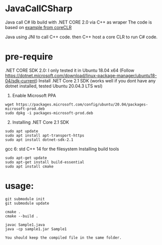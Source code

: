 # JavaCallCSharp
Java call C# lib build with .NET CORE 2.0 via C++ as wraper
The code is based on [example from coreCLR](https://github.com/dotnet/coreclr/tree/master/src/coreclr/hosts/unixcoreruncommon)

Java using JNI to call C++ code. then C++ host a core CLR to run C# code.
# pre-require

.NET CORE SDK 2.0: I only tested it in Ubuntu 18.04 x64 (Follow https://dotnet.microsoft.com/download/linux-package-manager/ubuntu18-04/sdk-current)
Install .NET Core 2.1 SDK (works well if you dont have any dotnet installed, tested  Ubuntu 20.04.3 LTS wsl)

1. Enable Microsoft PPA

```
wget https://packages.microsoft.com/config/ubuntu/20.04/packages-microsoft-prod.deb 
sudo dpkg -i packages-microsoft-prod.deb
```

2. Installing .NET Core 2.1 SDK

```
sudo apt update 
sudo apt install apt-transport-https 
sudo apt install dotnet-sdk-2.1 
```

gcc 6: std C++ 14 for the filesystem
Installing build tools

```
sudo apt-get update
sudo apt-get install build-essential
sudo apt install cmake
```

# usage:
```
git submodule init
git submodule update

cmake .
cmake --build . 

javac Sample1.java
java -cp sample1.jar Sample1 
```

`You should keep the compiled file in the same folder.`
